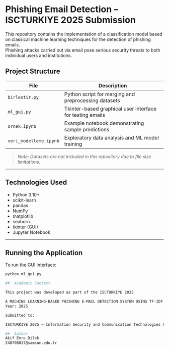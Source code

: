 # Phishing Email Detection – ISCTURKIYE 2025 Submission

This repository contains the implementation of a classification model based on classical machine learning techniques for the detection of phishing emails.  
Phishing attacks carried out via email pose serious security threats to both individual users and institutions.

##  Project Structure

| File                   | Description                                                |
|------------------------|------------------------------------------------------------|
| `birlestir.py`         | Python script for merging and preprocessing datasets       |
| `ml_gui.py`            | Tkinter-based graphical user interface for testing emails  |
| `ornek.ipynb`          | Example notebook demonstrating sample predictions          |
| `veri_modelleme.ipynb` | Exploratory data analysis and ML model training            |

>  *Note: Datasets are not included in this repository due to file size limitations.*

---

##  Technologies Used

- Python 3.10+
- scikit-learn
- pandas
- NumPy
- matplotlib
- seaborn
- tkinter (GUI)
- Jupyter Notebook

---

##  Running the Application

To run the GUI interface:

```bash
python ml_gui.py

##  Academic Context

This project was developed as part of the ISCTURKIYE 2025 

A MACHINE LEARNING-BASED PHISHING E-MAIL DETECTION SYSTEM USING TF-IDF AND MULTI-SOURCE
Year: 2025

Submitted to:

ISCTURKIYE 2025 – Information Security and Communication Technologies Conference

##  Author
Akif Emre Dilek
240708017@samsun.edu.tr 